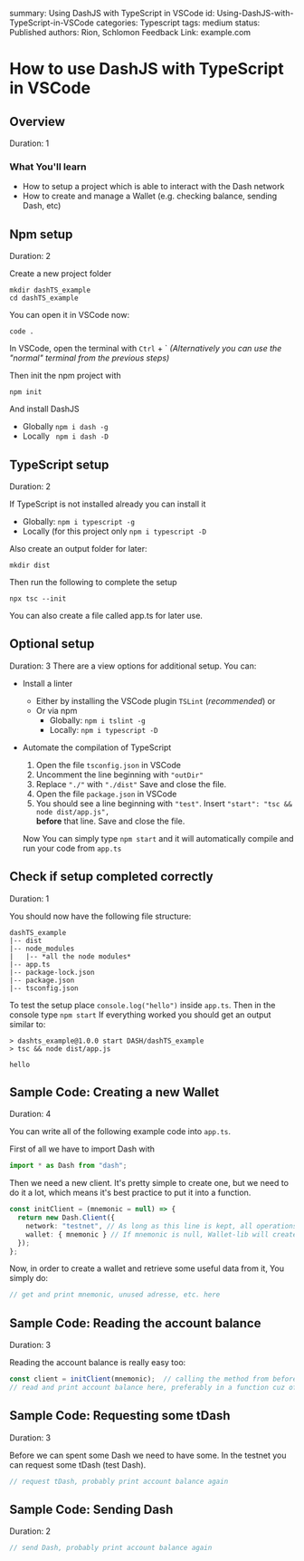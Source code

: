 summary: Using DashJS with TypeScript in VSCode
id: Using-DashJS-with-TypeScript-in-VSCode
categories: Typescript
tags: medium
status: Published
authors: Rion, Schlomon
Feedback Link: example.com

# How to use DashJS with TypeScript in VSCode



<!-- ------------------------ -->
## Overview
Duration: 1

### What You'll learn
* How to setup a project which is able to interact with the Dash network
* How to create and manage a Wallet (e.g. checking balance, sending Dash, etc)



<!-- ------------------------ -->
## Npm setup
Duration: 2

Create a new project folder
```
mkdir dashTS_example
cd dashTS_example
```

You can open it in VSCode now:
```
code .
```

In VSCode, open the terminal with `Ctrl` + `
*(Alternatively you can use the "normal" terminal from the previous steps)*

Then init the npm project with
```
npm init
```

And install DashJS
- Globally
    `npm i dash -g`
- Locally
    ` npm i dash -D`



<!-- ------------------------ -->
## TypeScript setup
Duration: 2

If TypeScript is not installed already you can install it
- Globally:
    `npm i typescript -g`
- Locally (for this project only
    `npm i typescript -D`

Also create an output folder for later:
```
mkdir dist
```

Then run the following to complete the setup
```
npx tsc --init
```
You can also create a file called app.ts for later use.



<!-- ------------------------ -->
## Optional setup
Duration: 3
There are a view options for additional setup. You can:

- Install a linter
    - Either by installing the VSCode plugin `TSLint` (*recommended*) or
    - Or via npm
        - Globally:
            `npm i tslint -g`
        - Locally:
            `npm i typescript -D`

- Automate the compilation of TypeScript
    1. Open the file `tsconfig.json` in VSCode
    2. Uncomment the line beginning with `"outDir"`
    3. Replace `"./"` with `"./dist"`
        Save and close the file.
    4. Open the file `package.json` in VSCode
    5. You should see a line beginning with `"test"`.
        Insert `"start": "tsc && node dist/app.js",`  
        **before** that line. Save and close the file.

    Now You can simply type `npm start` and it will automatically compile and run your code from `app.ts`



<!-- ------------------------ -->
## Check if setup completed correctly
Duration: 1

You should now have the following file structure:
```
dashTS_example
|-- dist
|-- node_modules
|   |-- *all the node modules*
|-- app.ts
|-- package-lock.json
|-- package.json
|-- tsconfig.json
```

To test the setup place `console.log("hello")` inside `app.ts`.
Then in the console type `npm start`
If everything worked you should get an output similar to:
```
> dashts_example@1.0.0 start DASH/dashTS_example
> tsc && node dist/app.js

hello
```



<!-- ------------------------ -->
## Sample Code: Creating a new Wallet
Duration: 4

You can write all of the following example code into `app.ts`.


First of all we have to import Dash with
``` typescript
import * as Dash from "dash";
```

Then we need a new client. It's pretty simple to create one, but we need to do it a lot, which means it's best practice to put it into a function.
``` typescript
const initClient = (mnemonic = null) => {
  return new Dash.Client({
    network: "testnet", // As long as this line is kept, all operations will only be on the testnet
    wallet: { mnemonic } // If mnemonic is null, Wallet-lib will create new mnemonic
  });
};
```

Now, in order to create a wallet and retrieve some useful data from it, You simply do:
``` typescript
// get and print mnemonic, unused adresse, etc. here
```



<!-- ------------------------ -->
## Sample Code: Reading the account balance
Duration: 3

Reading the account balance is really easy too:
``` typescript
const client = initClient(mnemonic);  // calling the method from before
// read and print account balance here, preferably in a function cuz of the next two steps
```



<!-- ------------------------ -->
## Sample Code: Requesting some tDash
Duration: 3

Before we can spent some Dash we need to have some. In the testnet you can request some tDash (test Dash).

``` typescript
// request tDash, probably print account balance again
```



<!-- ------------------------ -->
## Sample Code: Sending Dash
Duration: 2

``` typescript
// send Dash, probably print account balance again
```
